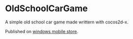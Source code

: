 # OldSchoolCarGame
A simple old school car game made writtern with cocos2d-x.

Published on [windows mobile store](https://www.windowsphone.com/en-us/store/app/old-school-car-game/8bac8deb-3ef8-4583-a133-73b9aae2d065).